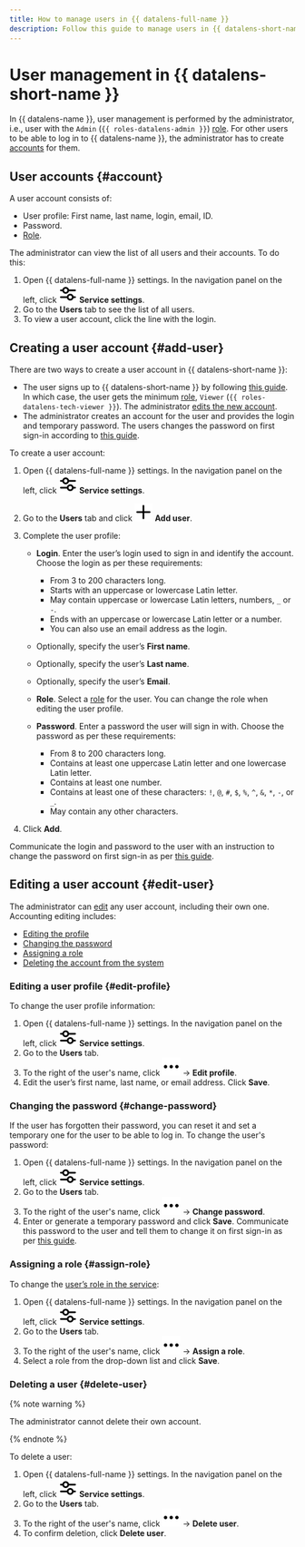 ```yaml
---
title: How to manage users in {{ datalens-full-name }}
description: Follow this guide to manage users in {{ datalens-short-name }}.
---
```


# User management in {{ datalens-short-name }}

In {{ datalens-name }}, user management is performed by the administrator, i.e., user with the `Admin` (`{{ roles-datalens-admin }}`) [role](./roles.md#datalens-admin). For other users to be able to log in to {{ datalens-name }}, the administrator has to create [accounts](#add-user) for them.

## User accounts {#account}

A user account consists of:

* User profile: First name, last name, login, email, ID.
* Password.
* [Role](./roles.md#service-roles).

The administrator can view the list of all users and their accounts. To do this:

1. Open {{ datalens-full-name }} settings. In the navigation panel on the left, click ![image](../../_assets/console-icons/sliders.svg) **Service settings**.
1. Go to the **Users** tab to see the list of all users.
1. To view a user account, click the line with the login.

## Creating a user account {#add-user}

There are two ways to create a user account in {{ datalens-short-name }}:

* The user signs up to {{ datalens-short-name }} by following [this guide](user-account.md#sign-up). In which case, the user gets the minimum [role](./roles.md#datalens-viewer), `Viewer` (`{{ roles-datalens-tech-viewer }}`). The administrator [edits the new account](#edit-user).
* The administrator creates an account for the user and provides the login and temporary password. The users changes the password on first sign-in according to [this guide](./user-account.md#edit-password).

To create a user account:

1. Open {{ datalens-full-name }} settings. In the navigation panel on the left, click ![image](../../_assets/console-icons/sliders.svg) **Service settings**.
1. Go to the **Users** tab and click ![image](../../_assets/console-icons/plus.svg) **Add user**.
1. Complete the user profile:

   * **Login**. Enter the user’s login used to sign in and identify the account. Choose the login as per these requirements:

     * From 3 to 200 characters long.
     * Starts with an uppercase or lowercase Latin letter.
     * May contain uppercase or lowercase Latin letters, numbers, `_` or `-`.
     * Ends with an uppercase or lowercase Latin letter or a number.
     * You can also use an email address as the login.

   * Optionally, specify the user’s **First name**.
   * Optionally, specify the user’s **Last name**.
   * Optionally, specify the user’s **Email**.
   * **Role**. Select a [role](./roles.md#service-roles) for the user. You can change the role when editing the user profile.
   * **Password**. Enter a password the user will sign in with. Choose the password as per these requirements:

     * From 8 to 200 characters long.
     * Contains at least one uppercase Latin letter and one lowercase Latin letter.
     * Contains at least one number.
     * Contains at least one of these characters: `!`, `@`, `#`, `$`, `%`, `^`, `&`, `*`, `-`, or `_`.
     * May contain any other characters.

1. Click **Add**.

Communicate the login and password to the user with an instruction to change the password on first sign-in as per [this guide](./user-account.md#edit-password).

## Editing a user account {#edit-user}

The administrator can [edit](#admin-edit-user) any user account, including their own one. Accounting editing includes:

* [Editing the profile](#edit-profile)
* [Changing the password](#change-password)
* [Assigning a role](#assign-role)
* [Deleting the account from the system](#delete-user)

### Editing a user profile {#edit-profile}

To change the user profile information:

1. Open {{ datalens-full-name }} settings. In the navigation panel on the left, click ![image](../../_assets/console-icons/sliders.svg) **Service settings**.
1. Go to the **Users** tab.
1. To the right of the user's name, click ![image](../../_assets/console-icons/ellipsis.svg) → **Edit profile**.
1. Edit the user’s first name, last name, or email address. Click **Save**.

### Changing the password {#change-password}

If the user has forgotten their password, you can reset it and set a temporary one for the user to be able to log in. To change the user's password:

1. Open {{ datalens-full-name }} settings. In the navigation panel on the left, click ![image](../../_assets/console-icons/sliders.svg) **Service settings**.
1. Go to the **Users** tab.
1. To the right of the user's name, click ![image](../../_assets/console-icons/ellipsis.svg) → **Change password**.
1. Enter or generate a temporary password and click **Save**. Communicate this password to the user and tell them to change it on first sign-in as per [this guide](./user-account.md#edit-password).

### Assigning a role {#assign-role}

To change the [user’s role in the service](./roles.md#service-roles):

1. Open {{ datalens-full-name }} settings. In the navigation panel on the left, click ![image](../../_assets/console-icons/sliders.svg) **Service settings**.
1. Go to the **Users** tab.
1. To the right of the user's name, click ![image](../../_assets/console-icons/ellipsis.svg) → **Assign a role**.
1. Select a role from the drop-down list and click **Save**.


### Deleting a user {#delete-user}

{% note warning %}

The administrator cannot delete their own account.

{% endnote %}

To delete a user:

1. Open {{ datalens-full-name }} settings. In the navigation panel on the left, click ![image](../../_assets/console-icons/sliders.svg) **Service settings**.
1. Go to the **Users** tab.
1. To the right of the user's name, click ![image](../../_assets/console-icons/ellipsis.svg) → **Delete user**.
1. To confirm deletion, click **Delete user**.
